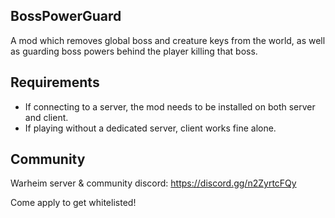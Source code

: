 BossPowerGuard
--------------

A mod which removes global boss and creature keys from the world, as well as guarding
boss powers behind the player killing that boss.

## Requirements

* If connecting to a server, the mod needs to be installed on both server and client.
* If playing without a dedicated server, client works fine alone.

## Community

Warheim server & community discord: https://discord.gg/n2ZyrtcFQy

Come apply to get whitelisted!